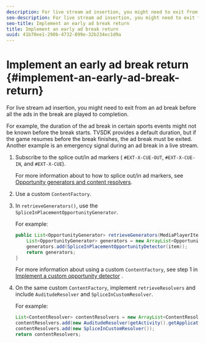 ```yaml
---
description: For live stream ad insertion, you might need to exit from an ad break before all the ads in the break are played to completion.
seo-description: For live stream ad insertion, you might need to exit from an ad break before all the ads in the break are played to completion.
seo-title: Implement an early ad break return
title: Implement an early ad break return
uuid: 41b70ee1-290b-4732-899e-32b234ec1d9a
---
```


# Implement an early ad break return {#implement-an-early-ad-break-return}

For live stream ad insertion, you might need to exit from an ad break before all the ads in the break are played to completion.

For example, the duration of the ad break in certain sports events might not be known before the break starts. TVSDK provides a default duration, but if the game resumes before the break finishes, the ad break must be exited. Another example is an emergency signal during an ad break in a live stream. 

1. Subscribe to the splice out/in ad markers ( `#EXT-X-CUE-OUT`, `#EXT-X-CUE-IN`, and `#EXT-X-CUE`).

   For more information about to how to splice out/in ad markers, see [Opportunity generators and content resolvers](../../../../tvsdk-1.4-for-android\android-1.4-titlepage\content-resolver\android-1.4-content-resolver-about.md). 
1. Use a custom `ContentFactory`.
1. In `retrieveGenerators()`, use the `SpliceInPlacementOpportunityGenerator`.

   For example: 

   ```java
   public List<OpportunityGenerator> retrieveGenerators(MediaPlayerItem item) { 
       List<OpportunityGenerator> generators = new ArrayList<OpportunityGenerator>(); 
       generators.add(SpliceInPlacementOpportunityDetector(item)); 
       return generators; 
   }
   ```

   For more information about using a custom `ContentFactory`, see step 1 in [Implement a custom opportunity detector](../../../../tvsdk-1.4-for-android/android-1.4-titlepage/content-resolver/android-1.4-opp-detector-impl.md) . 

1. On the same custom `ContentFactory`, implement `retrieveResolvers` and include `AuditudeResolver` and `SpliceInCustomResolver`.

   For example: 

   ```java
   List<ContentResolver> contentResolvers = new ArrayList<ContentResolver>(); 
   contentResolvers.add(new AuditudeResolver(getActivity().getApplicationContext())); 
   contentResolvers.add(new SpliceInCustomResolver()); 
   return contentResolvers;
   ```


